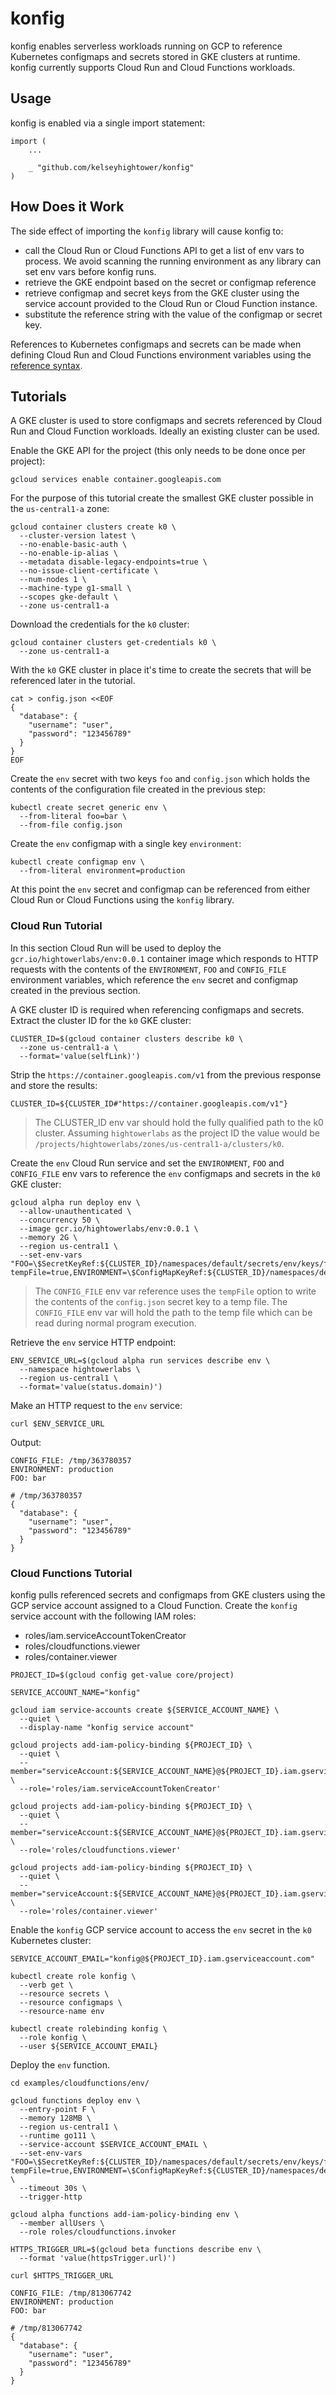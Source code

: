 # konfig

konfig enables serverless workloads running on GCP to reference Kubernetes configmaps and secrets stored in GKE clusters at runtime. konfig currently supports Cloud Run and Cloud Functions workloads.

## Usage

konfig is enabled via a single import statement:

```
import (
    ...

    _ "github.com/kelseyhightower/konfig"
)
```

## How Does it Work

The side effect of importing the `konfig` library will cause konfig to:

* call the Cloud Run or Cloud Functions API to get a list of env vars to process. We avoid scanning the running environment as any library can set env vars before konfig runs.
* retrieve the GKE endpoint based on the secret or configmap reference
* retrieve configmap and secret keys from the GKE cluster using the service account provided to the Cloud Run or Cloud Function instance.
* substitute the reference string with the value of the configmap or secret key.

References to Kubernetes configmaps and secrets can be made when defining Cloud Run and Cloud Functions environment variables using the [reference syntax](docs/reference-syntax.md).

## Tutorials

A GKE cluster is used to store configmaps and secrets referenced by Cloud Run and Cloud Function workloads. Ideally an existing cluster can be used.

Enable the GKE API for the project (this only needs to be done once per project):

```
gcloud services enable container.googleapis.com
```

For the purpose of this tutorial create the smallest GKE cluster possible in the `us-central1-a` zone:

```
gcloud container clusters create k0 \
  --cluster-version latest \
  --no-enable-basic-auth \
  --no-enable-ip-alias \
  --metadata disable-legacy-endpoints=true \
  --no-issue-client-certificate \
  --num-nodes 1 \
  --machine-type g1-small \
  --scopes gke-default \
  --zone us-central1-a
```

Download the credentials for the `k0` cluster:

```
gcloud container clusters get-credentials k0 \
  --zone us-central1-a
```

With the `k0` GKE cluster in place it's time to create the secrets that will be referenced later in the tutorial.  

```
cat > config.json <<EOF
{
  "database": {
    "username": "user",
    "password": "123456789"
  }
}
EOF
```

Create the `env` secret with two keys `foo` and `config.json` which holds the contents of the configuration file created in the previous step:

```
kubectl create secret generic env \
  --from-literal foo=bar \
  --from-file config.json
```

Create the `env` configmap with a single key `environment`:

```
kubectl create configmap env \
  --from-literal environment=production
```

At this point the `env` secret and configmap can be referenced from either Cloud Run or Cloud Functions using the `konfig` library.

### Cloud Run Tutorial

In this section Cloud Run will be used to deploy the `gcr.io/hightowerlabs/env:0.0.1` container image which responds to HTTP requests with the contents of the `ENVIRONMENT`, `FOO` and `CONFIG_FILE` environment variables, which reference the `env` secret and configmap created in the previous section.

A GKE cluster ID is required when referencing configmaps and secrets. Extract the cluster ID for the `k0` GKE cluster:

```
CLUSTER_ID=$(gcloud container clusters describe k0 \
  --zone us-central1-a \
  --format='value(selfLink)')
```

Strip the `https://container.googleapis.com/v1` from the previous response and store the results:

```
CLUSTER_ID=${CLUSTER_ID#"https://container.googleapis.com/v1"}
```

> The CLUSTER_ID env var should hold the fully qualified path to the k0 cluster. Assuming `hightowerlabs` as the project ID the value would be `/projects/hightowerlabs/zones/us-central1-a/clusters/k0`.

Create the `env` Cloud Run service and set the `ENVIRONMENT`, `FOO` and `CONFIG_FILE` env vars to reference the `env` configmaps and secrets in the `k0` GKE cluster:

```
gcloud alpha run deploy env \
  --allow-unauthenticated \
  --concurrency 50 \
  --image gcr.io/hightowerlabs/env:0.0.1 \
  --memory 2G \
  --region us-central1 \
  --set-env-vars "FOO=\$SecretKeyRef:${CLUSTER_ID}/namespaces/default/secrets/env/keys/foo,CONFIG_FILE=\$SecretKeyRef:${CLUSTER_ID}/namespaces/default/secrets/env/keys/config.json?tempFile=true,ENVIRONMENT=\$ConfigMapKeyRef:${CLUSTER_ID}/namespaces/default/configmaps/env/keys/environment"
```

> The `CONFIG_FILE` env var reference uses the `tempFile` option to write the contents of the `config.json` secret key to a temp file. The `CONFIG_FILE` env var will hold the path to the temp file which can be read during normal program execution.

Retrieve the `env` service HTTP endpoint:

```
ENV_SERVICE_URL=$(gcloud alpha run services describe env \
  --namespace hightowerlabs \
  --region us-central1 \
  --format='value(status.domain)')
```

Make an HTTP request to the `env` service:

```
curl $ENV_SERVICE_URL
```

Output:
```
CONFIG_FILE: /tmp/363780357
ENVIRONMENT: production
FOO: bar

# /tmp/363780357
{
  "database": {
    "username": "user",
    "password": "123456789"
  }
}
```

### Cloud Functions Tutorial

konfig pulls referenced secrets and configmaps from GKE clusters using the GCP service account assigned to a Cloud Function. Create the `konfig` service account with the following IAM roles:

* roles/iam.serviceAccountTokenCreator
* roles/cloudfunctions.viewer
* roles/container.viewer

```
PROJECT_ID=$(gcloud config get-value core/project)
```

```
SERVICE_ACCOUNT_NAME="konfig"
```

```
gcloud iam service-accounts create ${SERVICE_ACCOUNT_NAME} \
  --quiet \
  --display-name "konfig service account"
```

```
gcloud projects add-iam-policy-binding ${PROJECT_ID} \
  --quiet \
  --member="serviceAccount:${SERVICE_ACCOUNT_NAME}@${PROJECT_ID}.iam.gserviceaccount.com" \
  --role='roles/iam.serviceAccountTokenCreator'
```

```
gcloud projects add-iam-policy-binding ${PROJECT_ID} \
  --quiet \
  --member="serviceAccount:${SERVICE_ACCOUNT_NAME}@${PROJECT_ID}.iam.gserviceaccount.com" \
  --role='roles/cloudfunctions.viewer'
```

```
gcloud projects add-iam-policy-binding ${PROJECT_ID} \
  --quiet \
  --member="serviceAccount:${SERVICE_ACCOUNT_NAME}@${PROJECT_ID}.iam.gserviceaccount.com" \
  --role='roles/container.viewer'
```

Enable the `konfig` GCP service account to access the `env` secret in the `k0` Kubernetes cluster:

```
SERVICE_ACCOUNT_EMAIL="konfig@${PROJECT_ID}.iam.gserviceaccount.com"
```

```
kubectl create role konfig \
  --verb get \
  --resource secrets \
  --resource configmaps \
  --resource-name env
```

```
kubectl create rolebinding konfig \
  --role konfig \
  --user ${SERVICE_ACCOUNT_EMAIL}
```

Deploy the `env` function.

```
cd examples/cloudfunctions/env/
```

```
gcloud functions deploy env \
  --entry-point F \
  --memory 128MB \
  --region us-central1 \
  --runtime go111 \
  --service-account $SERVICE_ACCOUNT_EMAIL \
  --set-env-vars "FOO=\$SecretKeyRef:${CLUSTER_ID}/namespaces/default/secrets/env/keys/foo,CONFIG_FILE=\$SecretKeyRef:${CLUSTER_ID}/namespaces/default/secrets/env/keys/config.json?tempFile=true,ENVIRONMENT=\$ConfigMapKeyRef:${CLUSTER_ID}/namespaces/default/configmaps/env/keys/environment" \
  --timeout 30s \
  --trigger-http
```

```
gcloud alpha functions add-iam-policy-binding env \
  --member allUsers \
  --role roles/cloudfunctions.invoker
```

```
HTTPS_TRIGGER_URL=$(gcloud beta functions describe env \
  --format 'value(httpsTrigger.url)')
```

```
curl $HTTPS_TRIGGER_URL
```

```
CONFIG_FILE: /tmp/813067742
ENVIRONMENT: production
FOO: bar

# /tmp/813067742
{
  "database": {
    "username": "user",
    "password": "123456789"
  }
}
```
